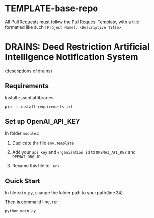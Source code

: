 # TEMPLATE-base-repo

All Pull Requests must follow the Pull Request Template, with a title formatted like such `[Project Name]: <Descriptive Title>`

# DRAINS: Deed Restriction Artificial Intelligence Notification System
(descriptions of drains)

## Requirements
Install essential libraries:
```
pip -r install requirements.txt
```

## Set up OpenAI_API_KEY
In folder `modules`: 

1. Duplicate the file `env.template`

2. Add your `api key` and `organization id` to `OPENAI_API_KEY` and `OPENAI_ORG_ID`

3. Rename this file to `.env`

   
## Quick Start
In file `main.py`, change the folder path to your path(line 24).

Then in command line, run:
```
python main.py
```
